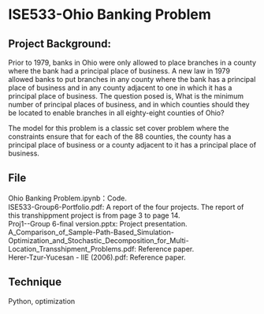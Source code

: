 # ISE533-Ohio Banking Problem

## Project Background:
Prior to 1979, banks in Ohio were only allowed to place branches in a county where the bank had a principal place of business. A new law in 1979 allowed banks to put branches in any county where the bank has a principal place of business and in any county adjacent to one in which it has a principal place of business. The question posed is, What is the minimum number of principal places of business, and in which counties should they be located to enable branches in all eighty-eight counties of Ohio?

The model for this problem is a classic set cover problem where the constraints ensure that for each of the 88 counties, the county has a principal place of business or a county adjacent to it has a principal place of business.

## File
Ohio Banking Problem.ipynb：Code.   
ISE533-Group6-Portfolio.pdf: A report of the four projects. The report of this transhippment project is from page 3 to page 14.   
Proj1--Group 6-final version.pptx: Project presentation.   
A_Comparison_of_Sample-Path-Based_Simulation-Optimization_and_Stochastic_Decomposition_for_Multi-Location_Transshipment_Problems.pdf: Reference paper.   
Herer-Tzur-Yucesan - IIE (2006).pdf: Reference paper.

## Technique
Python, optimization
